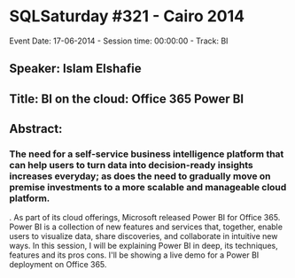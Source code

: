 # SQLSaturday #321 - Cairo 2014
Event Date: 17-06-2014 - Session time: 00:00:00 - Track: BI
## Speaker: Islam Elshafie
## Title: BI on the cloud: Office 365 Power BI
## Abstract:
### The need for a self-service business intelligence platform that can help users to turn data into decision-ready insights increases everyday; as does the need  to gradually move on premise investments to a more scalable and manageable cloud platform.
.
As part of its cloud offerings, Microsoft released  Power BI for Office 365. Power BI  is a collection of new features and services that, together, enable users to visualize data, share discoveries, and collaborate in intuitive new ways.
In this session, I will be explaining Power BI in deep, its techniques, features and its pros  cons.
I'll be showing a live demo for a Power BI deployment on Office 365.
